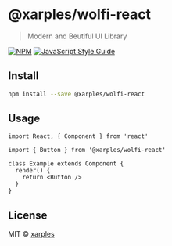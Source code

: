 # @xarples/wolfi-react

> Modern and Beutiful UI Library

[![NPM](https://img.shields.io/npm/v/@xarples/wolfi-react.svg)](https://www.npmjs.com/package/@xarples/wolfi-react) [![JavaScript Style Guide](https://img.shields.io/badge/code_style-standard-brightgreen.svg)](https://standardjs.com)

## Install

```bash
npm install --save @xarples/wolfi-react
```

## Usage

```tsx
import React, { Component } from 'react'

import { Button } from '@xarples/wolfi-react'

class Example extends Component {
  render() {
    return <Button />
  }
}
```

## License

MIT © [xarples](https://github.com/xarples)
